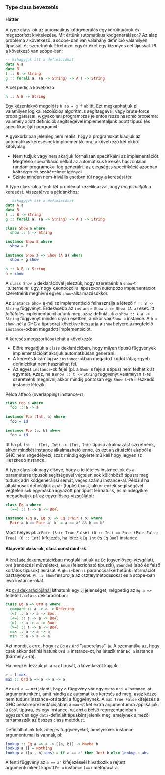 
### Type class bevezetés

#### Háttér

A type class-ok az automatikus kódgenerálás egy körülhatárolt és megszorított kivitelezése. Mit értünk automatikus kódgeneráláson? Az alap probléma a következő: a scope-ban van valahány definíció valamilyen típussal, és szeretnénk létrehozni egy értéket egy bizonyos cél típussal. Pl. a következő van scope-ban:

```haskell
-- kihagyjuk itt a definíciókat
data A a
data B
f :: B -> String
g :: forall a. (a -> String) -> A a -> String
```
A cél pedig a következő:
```haskell
h :: A B -> String
```
Egy kézenfekvő megoldás `h ab = g f ab` itt. Ezt megkaphatjuk pl. valamilyen logikai rezolúciós algoritmus segítségével, vagy brute-force próbálgatással. A gyakorlati programozás jelentős része hasonló probléma: valamely adott definíciók segítségével implementáljunk adott típusú (és specifikációjú) programot.

A gyakorlatban jelenleg nem reális, hogy a programokat kiadjuk az automatikus keresésnek implpementációra, a következő két okból kifolyólag:

- Nem tudjuk vagy nem akarjuk formálisan specifikálni az implementációt. Megfelelő specifikáció nélkül az automatikus keresés haszontalan random programokat fog generálni; az elégséges specifikáció azonban költséges és szakértelmet igényel.
- Szinte minden nem-triviális esetben túl nagy a keresési tér.

A type class-ok a fenti két problémát kezelik azzal, hogy *megszorítják* a keresést. Visszatérve a példánkhoz:

```haskell
-- kihagyjuk itt a definíciókat
data A a
data B
f :: B -> String
g :: forall a. (a -> String) -> A a -> String

class Show a where
  show :: a -> String

instance Show B where
  show = f
  
instance Show a => Show (A a) where
  show = g show
  
h :: A B -> String
h = show
```

A `class Show a` deklarációval jelezzük, hogy szeretnénk a `show`-t "túlterhelni" úgy, hogy különböző 'a' típusokon különböző implementációt szeretnénk meghívni egyes `show`-alkalmazásokkor. 

Az `instance Show B`-nél az implementáció felhasználja a létező `f :: B -> String` függvényt. Érdekesebb az `instance Show a => Show (A a)` eset: itt *feltételes* implementációt adunk meg, azaz definiáljuk a `show :: A a -> String` függvényt minden olyan esetben, amikor van `Show a` instance. A `h = show`-nél a GHC a típusokat követkve beszúrja a `show` helyére a megfelelő `instance`-okban megadott implementációt.

A keresés megszorítása tehát a következő:

- Előre megadjuk a `class` deklarációban, hogy milyen típusú függvények implementációját akarjuk automatikusan generálni.
- A keresés kizárólag az `instance`-okban megadott kódot látja; egyéb definíciókat nem használhat fel.
- Az egyes `instance`-ok fejei (pl. a `Show B` feje a `B` típus) nem fedhetik át egymást. Azaz, ha a `show :: t -> String` függvényt valamilyen `t`-re szeretnénk meghívni, akkor mindig pontosan egy `Show t`-re illeszkedő instance létezik.

Példa átfedő (overlapping) instance-ra:

```haskell
class Foo a where
  foo :: a -> a
  
instance Foo (Int, b) where
  foo = id
  
instance Foo (a, b) where
  foo = id
```
Itt ha pl. `foo :: (Int, Int) -> (Int, Int)` típusú alkalmazást szeretnénk, akkor mindkét instance alkalmazható lenne, és ezt a szituációt alapból a GHC nem engedélyezi, azaz mindig egyértelmű kell hogy legyen az illeszkedő instance.

A type class-ok nagy előnye, hogy a feltételes instance-ok és a paraméteres típusok segítségével végtelen sok különböző típusra meg tudunk adni kódgenerálási sémát, véges számú instance-al. Például ha általánosan definiáljuk a pár (tuple) típust, akkor ennek segítségével végtelen sok egymásba ágyazott pár típust leírhatunk, és mindegyikre megadhatjuk pl. az egyenlőség-vizsgálatot:

```haskell
class Eq a where
  (==) :: a -> a -> Bool
  
instance (Eq a, Eq b) => Eq (Pair a b) where
  Pair a b == Pair a' b' = a == a' && b == b'
```

Most helyes pl. a `Pair (Pair True False) (0 :: Int) == Pair (Pair False True) (0 :: Int)` kifejezés, ha létezik `Eq Int` és `Eq Bool` instance.

#### Alapvető class-ok, class constraint-ek.

A [`Prelude` dokumentációban](https://downloads.haskell.org/~ghc/latest/docs/html/libraries/base-4.10.1.0/Prelude.html#g:4) megtalálhatjuk az `Eq` (egyenlőség-vizsgálat), `Ord` (rendezési műveletek), `Enum` (felsorloható típusok), `Bounded` (alsó és felső korlátos típusok) leírását. A `ghci`-ben `:i` paranccsal kérhetünk információt osztályokról. Pl. `:i Show` felsorolja az osztálymetódusokat és a scope-ban levő instance-okat.

Az [`Ord` deklarációjánál](https://downloads.haskell.org/~ghc/latest/docs/html/libraries/base-4.10.1.0/Prelude.html#t:Ord) láthatunk egy új jelenséget, mégpedig az `Eq a =>` feltételt a `class` deklarációban:

```haskell
class Eq a => Ord a where
  compare :: a -> a -> Ordering
  (<) :: a -> a -> Bool
  (<=) :: a -> a -> Bool
  (>) :: a -> a -> Bool
  (>=) :: a -> a -> Bool
  max :: a -> a -> a
  min :: a -> a -> a
```
Azt mondjuk erre, hogy az `Eq` az `Ord` "superclass"-ja. A szemantika az, hogy csak akkor definiálhatunk `Ord a` instance-ot, ha létezik már `Eq a` instance (bármely `a`-ra).

Ha megkérdezzük pl. a `max` típusát, a következőt kapjuk:
```haskell
> : t max
max :: Ord a => a -> a -> a
```
Az `Ord a =>` azt jelenti, hogy a függvény vár egy extra `Ord a` instance-ot argumentumként, amit mindig az automatikus keresés ad meg, azaz kézzel nem tudunk instance-ot átadni a függvénynek. A `max True False` kifejezés a GHC belső reprezentációjában a `max`-ot két extra argumentumra applikáljuk: a `Bool` típusra, és egy instance-ra, ami a belső reprezentációban egyszerűen egy `data`-definiált típusként jelenik meg, amelynek a mezői tartamazzák az összes class metódust.

Definiálhatunk tetszőleges függvényeket, amelyeknek instance argumentumai is vannak, pl:

```haskell
lookup :: Eq a => a -> [(a, b)] -> Maybe b
lookup a [] = Nothing
lookup a ((a', b):abs) = if a == a' then Just b else lookup a abs
```
A fenti függvény az `a == a'` kifejezésnél hivatkozik a rejtett argumentumként kapott `Eq a` instance `(==)` metódusára. 




